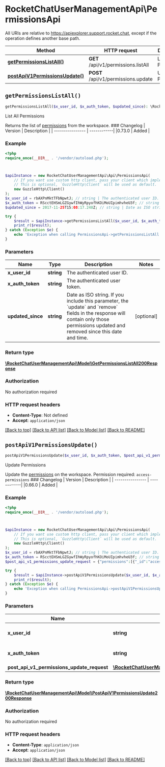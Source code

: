 # RocketChatUserManagementApi\PermissionsApi

All URIs are relative to https://apiexplorer.support.rocket.chat, except if the operation defines another base path.

| Method | HTTP request | Description |
| ------------- | ------------- | ------------- |
| [**getPermissionsListAll()**](PermissionsApi.md#getPermissionsListAll) | **GET** /api/v1/permissions.listAll | List All Permissions |
| [**postApiV1PermissionsUpdate()**](PermissionsApi.md#postApiV1PermissionsUpdate) | **POST** /api/v1/permissions.update | Update Permissions |


## `getPermissionsListAll()`

```php
getPermissionsListAll($x_user_id, $x_auth_token, $updated_since): \RocketChatUserManagementApi\Model\GetPermissionsListAll200Response
```

List All Permissions

Returns the list of <a href='https://docs.rocket.chat/docs/permissions' target='_blank'>permissions</a> from the workspace.  ### Changelog | Version      | Description | | ---------------- | ------------| |0.73.0            | Added       |

### Example

```php
<?php
require_once(__DIR__ . '/vendor/autoload.php');



$apiInstance = new RocketChatUserManagementApi\Api\PermissionsApi(
    // If you want use custom http client, pass your client which implements `GuzzleHttp\ClientInterface`.
    // This is optional, `GuzzleHttp\Client` will be used as default.
    new GuzzleHttp\Client()
);
$x_user_id = rbAXPnMktTFbNpwtJ; // string | The authenticated user ID.
$x_auth_token = RScctEHSmLGZGywfIhWyRpyofhKOiMoUIpimhvheU3f; // string | The authenticated user token.
$updated_since = 2017-11-25T15:08:17.248Z; // string | Date as ISO string. If you include this parameter, the `update` and `remove` fields in the response will contain only those permissions updated and removed since this date and time.

try {
    $result = $apiInstance->getPermissionsListAll($x_user_id, $x_auth_token, $updated_since);
    print_r($result);
} catch (Exception $e) {
    echo 'Exception when calling PermissionsApi->getPermissionsListAll: ', $e->getMessage(), PHP_EOL;
}
```

### Parameters

| Name | Type | Description  | Notes |
| ------------- | ------------- | ------------- | ------------- |
| **x_user_id** | **string**| The authenticated user ID. | |
| **x_auth_token** | **string**| The authenticated user token. | |
| **updated_since** | **string**| Date as ISO string. If you include this parameter, the &#x60;update&#x60; and &#x60;remove&#x60; fields in the response will contain only those permissions updated and removed since this date and time. | [optional] |

### Return type

[**\RocketChatUserManagementApi\Model\GetPermissionsListAll200Response**](../Model/GetPermissionsListAll200Response.md)

### Authorization

No authorization required

### HTTP request headers

- **Content-Type**: Not defined
- **Accept**: `application/json`

[[Back to top]](#) [[Back to API list]](../../README.md#endpoints)
[[Back to Model list]](../../README.md#models)
[[Back to README]](../../README.md)

## `postApiV1PermissionsUpdate()`

```php
postApiV1PermissionsUpdate($x_user_id, $x_auth_token, $post_api_v1_permissions_update_request): \RocketChatUserManagementApi\Model\PostApiV1PermissionsUpdate200Response
```

Update Permissions

Update the <a href='https://docs.rocket.chat/docs/permissions' target='_blank'>permissions</a> on the workspace. Permission required: `access-permissions` ### Changelog | Version      | Description | | ---------------- | ------------| |0.66.0            | Added       |

### Example

```php
<?php
require_once(__DIR__ . '/vendor/autoload.php');



$apiInstance = new RocketChatUserManagementApi\Api\PermissionsApi(
    // If you want use custom http client, pass your client which implements `GuzzleHttp\ClientInterface`.
    // This is optional, `GuzzleHttp\Client` will be used as default.
    new GuzzleHttp\Client()
);
$x_user_id = rbAXPnMktTFbNpwtJ; // string | The authenticated user ID.
$x_auth_token = RScctEHSmLGZGywfIhWyRpyofhKOiMoUIpimhvheU3f; // string | The authenticated user token.
$post_api_v1_permissions_update_request = {"permissions":[{"_id":"access-permissions","roles":["admin"]}]}; // \RocketChatUserManagementApi\Model\PostApiV1PermissionsUpdateRequest | 

try {
    $result = $apiInstance->postApiV1PermissionsUpdate($x_user_id, $x_auth_token, $post_api_v1_permissions_update_request);
    print_r($result);
} catch (Exception $e) {
    echo 'Exception when calling PermissionsApi->postApiV1PermissionsUpdate: ', $e->getMessage(), PHP_EOL;
}
```

### Parameters

| Name | Type | Description  | Notes |
| ------------- | ------------- | ------------- | ------------- |
| **x_user_id** | **string**| The authenticated user ID. | |
| **x_auth_token** | **string**| The authenticated user token. | |
| **post_api_v1_permissions_update_request** | [**\RocketChatUserManagementApi\Model\PostApiV1PermissionsUpdateRequest**](../Model/PostApiV1PermissionsUpdateRequest.md)|  | [optional] |

### Return type

[**\RocketChatUserManagementApi\Model\PostApiV1PermissionsUpdate200Response**](../Model/PostApiV1PermissionsUpdate200Response.md)

### Authorization

No authorization required

### HTTP request headers

- **Content-Type**: `application/json`
- **Accept**: `application/json`

[[Back to top]](#) [[Back to API list]](../../README.md#endpoints)
[[Back to Model list]](../../README.md#models)
[[Back to README]](../../README.md)

